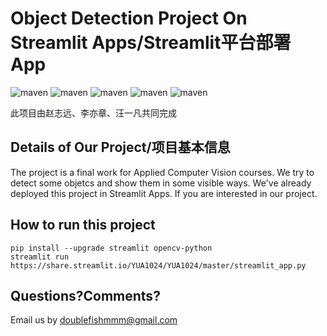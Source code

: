 Object Detection Project On Streamlit Apps/Streamlit平台部署App
====

![maven](https://img.shields.io/badge/Python-3.6.5--3.9.0-green)
![maven](https://img.shields.io/badge/tensorflow-1.15.0-orange)
![maven](https://img.shields.io/badge/numpy-1.18.4-blue)
![maven](https://img.shields.io/badge/pandas-1.0.1-lightgrey)
![maven](https://img.shields.io/badge/opencv--python-4.5.2.52-yellowgreen)

此项目由赵志远、李亦章、汪一凡共同完成  

Details of Our Project/项目基本信息
-------

The project is a final work for Applied Computer Vision courses. We try to detect some objetcs and show them in some visible ways. We've already deployed this project in Streamlit Apps. If you are interested in our project.   
  
How to run this project
-------
```
pip install --upgrade streamlit opencv-python
streamlit run https://share.streamlit.io/YUA1024/YUA1024/master/streamlit_app.py  
```

Questions?Comments?
-------

Email us by doublefishmmm@gmail.com
